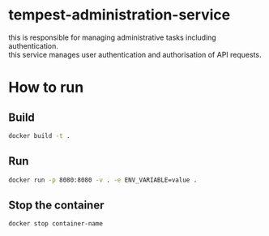 # tempest-administration-service  
this is responsible for managing administrative tasks including authentication.  
this service manages user authentication and authorisation of API requests.  
# How to run  
## Build  
```bash
docker build -t .
 ```
   
 ## Run  
 ```bash
docker run -p 8080:8080 -v . -e ENV_VARIABLE=value .
 ```
   
 ## Stop the container  
 ```bash
 docker stop container-name
 ```
